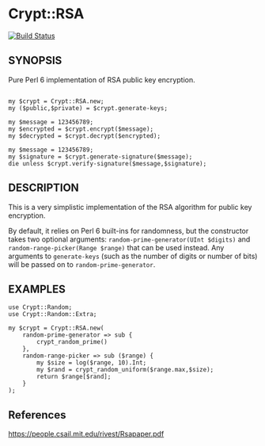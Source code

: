 # Crypt::RSA

[![Build Status](https://travis-ci.org/bduggan/Crypt-RSA.svg?branch=master)](https://travis-ci.org/bduggan/Crypt-RSA)

## SYNOPSIS

Pure Perl 6 implementation of RSA public key encryption.

```

my $crypt = Crypt::RSA.new;
my ($public,$private) = $crypt.generate-keys;

my $message = 123456789;
my $encrypted = $crypt.encrypt($message);
my $decrypted = $crypt.decrypt($encrypted);

my $message = 123456789;
my $signature = $crypt.generate-signature($message);
die unless $crypt.verify-signature($message,$signature);

```

## DESCRIPTION

This is a very simplistic implementation of the RSA algorithm
for public key encryption.

By default, it relies on Perl 6 built-ins for randomness,
but the constructor takes two optional arguments:
`random-prime-generator(UInt $digits)` and `random-range-picker(Range $range)`
that can be used instead.  Any arguments to `generate-keys`
(such as the number of digits or number of bits) will be passed
on to `random-prime-generator`.

## EXAMPLES

```
use Crypt::Random;
use Crypt::Random::Extra;

my $crypt = Crypt::RSA.new(
    random-prime-generator => sub {
        crypt_random_prime()
    },
    random-range-picker => sub ($range) {
        my $size = log($range, 10).Int;
        my $rand = crypt_random_uniform($range.max,$size);
        return $range[$rand];
    }
);
```

## References

https://people.csail.mit.edu/rivest/Rsapaper.pdf
